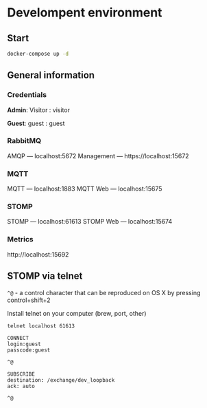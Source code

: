 # Develompent environment

## Start

```bash
docker-compose up -d
```

## General information

### Credentials

**Admin**: Visitor : visitor

**Guest**: guest : guest

### RabbitMQ

AMQP — localhost:5672
Management — https://localhost:15672

### MQTT

MQTT — localhost:1883 
MQTT Web — localhost:15675

### STOMP

STOMP — localhost:61613
STOMP Web — localhost:15674


### Metrics

http://localhost:15692


## STOMP via telnet

`^@` - a control character that can be reproduced on OS X by pressing control+shift+2

Install telnet on your computer (brew, port, other)

```
telnet localhost 61613
```

```
CONNECT
login:guest
passcode:guest

^@
```

```
SUBSCRIBE
destination: /exchange/dev_loopback
ack: auto

^@
```
